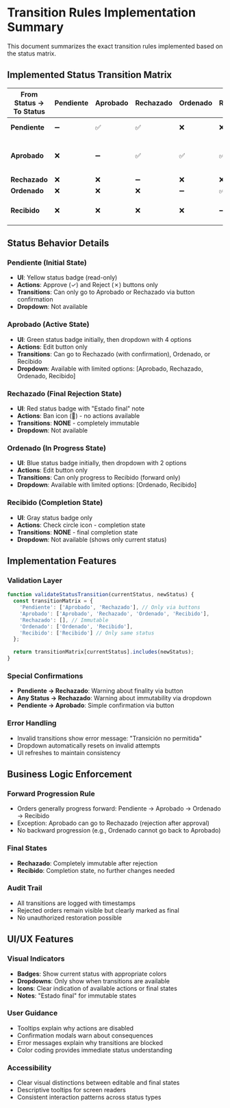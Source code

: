 # Transition Rules Implementation Summary

This document summarizes the exact transition rules implemented based on the status matrix.

## Implemented Status Transition Matrix

| From Status → To Status | Pendiente | Aprobado | Rechazado | Ordenado | Recibido | Method |
|------------------------|-----------|----------|-----------|----------|----------|---------|
| **Pendiente** | ➖ | ✅ | ✅ | ❌ | ❌ | Buttons with confirmation |
| **Aprobado** | ❌ | ➖ | ✅ | ✅ | ✅ | Dropdown (Rechazado needs confirmation) |
| **Rechazado** | ❌ | ❌ | ➖ | ❌ | ❌ | **IMMUTABLE** |
| **Ordenado** | ❌ | ❌ | ❌ | ➖ | ✅ | Dropdown |
| **Recibido** | ❌ | ❌ | ❌ | ❌ | ➖ | **NO CHANGES ALLOWED** |

## Status Behavior Details

### Pendiente (Initial State)
- **UI**: Yellow status badge (read-only)
- **Actions**: Approve (✓) and Reject (✗) buttons only
- **Transitions**: Can only go to Aprobado or Rechazado via button confirmation
- **Dropdown**: Not available

### Aprobado (Active State)  
- **UI**: Green status badge initially, then dropdown with 4 options
- **Actions**: Edit button only
- **Transitions**: Can go to Rechazado (with confirmation), Ordenado, or Recibido
- **Dropdown**: Available with limited options: [Aprobado, Rechazado, Ordenado, Recibido]

### Rechazado (Final Rejection State)
- **UI**: Red status badge with "Estado final" note
- **Actions**: Ban icon (🚫) - no actions available  
- **Transitions**: **NONE** - completely immutable
- **Dropdown**: Not available

### Ordenado (In Progress State)
- **UI**: Blue status badge initially, then dropdown with 2 options
- **Actions**: Edit button only
- **Transitions**: Can only progress to Recibido (forward only)
- **Dropdown**: Available with limited options: [Ordenado, Recibido]

### Recibido (Completion State)
- **UI**: Gray status badge only
- **Actions**: Check circle icon - completion state
- **Transitions**: **NONE** - final completion state
- **Dropdown**: Not available (shows only current status)

## Implementation Features

### Validation Layer
```javascript
function validateStatusTransition(currentStatus, newStatus) {
  const transitionMatrix = {
    'Pendiente': ['Aprobado', 'Rechazado'], // Only via buttons
    'Aprobado': ['Aprobado', 'Rechazado', 'Ordenado', 'Recibido'],
    'Rechazado': [], // Immutable
    'Ordenado': ['Ordenado', 'Recibido'],
    'Recibido': ['Recibido'] // Only same status
  };
  
  return transitionMatrix[currentStatus].includes(newStatus);
}
```

### Special Confirmations
- **Pendiente → Rechazado**: Warning about finality via button
- **Any Status → Rechazado**: Warning about immutability via dropdown
- **Pendiente → Aprobado**: Simple confirmation via button

### Error Handling
- Invalid transitions show error message: "Transición no permitida"
- Dropdown automatically resets on invalid attempts
- UI refreshes to maintain consistency

## Business Logic Enforcement

### Forward Progression Rule
- Orders generally progress forward: Pendiente → Aprobado → Ordenado → Recibido
- Exception: Aprobado can go to Rechazado (rejection after approval)
- No backward progression (e.g., Ordenado cannot go back to Aprobado)

### Final States
- **Rechazado**: Completely immutable after rejection
- **Recibido**: Completion state, no further changes needed

### Audit Trail
- All transitions are logged with timestamps
- Rejected orders remain visible but clearly marked as final
- No unauthorized restoration possible

## UI/UX Features

### Visual Indicators
- **Badges**: Show current status with appropriate colors
- **Dropdowns**: Only show when transitions are available
- **Icons**: Clear indication of available actions or final states
- **Notes**: "Estado final" for immutable states

### User Guidance
- Tooltips explain why actions are disabled
- Confirmation modals warn about consequences
- Error messages explain why transitions are blocked
- Color coding provides immediate status understanding

### Accessibility
- Clear visual distinctions between editable and final states
- Descriptive tooltips for screen readers
- Consistent interaction patterns across status types 